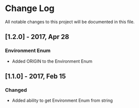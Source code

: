 # Change Log
All notable changes to this project will be documented in this file.

## [1.2.0] - 2017, Apr 28
### Environment Enum
- Added ORIGIN to the Environment Enum

## [1.1.0] - 2017, Feb 15
### Changed
- Added ability to get Environment Enum from string

